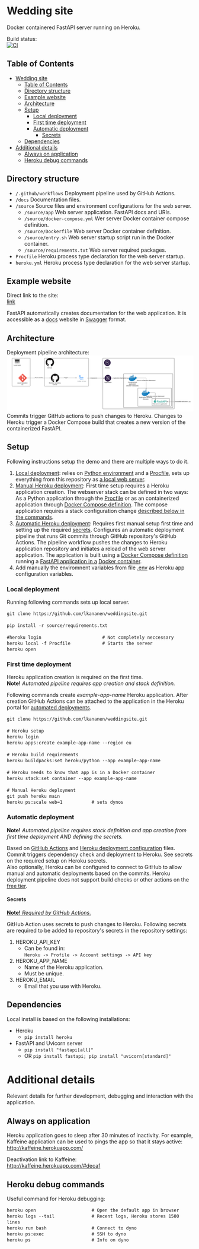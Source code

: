 # Wedding site

Docker containered FastAPI server running on Heroku.

Build status:   
[![CI](https://github.com/lkananen/weddingsite/actions/workflows/github-actions.yml/badge.svg)](https://github.com/lkananen/weddingsite/actions/workflows/github-actions.yml)


## Table of Contents
- [Wedding site](#wedding-site)
  - [Table of Contents](#table-of-contents)
  - [Directory structure](#directory-structure)
  - [Example website](#example-website)
  - [Architecture](#architecture)
  - [Setup](#setup)
    - [Local deployment](#local-deployment)
    - [First time deployment](#first-time-deployment)
    - [Automatic deployment](#automatic-deployment)
      - [Secrets](#secrets)
  - [Dependencies](#dependencies)
- [Additional details](#additional-details)
  - [Always on application](#always-on-application)
  - [Heroku debug commands](#heroku-debug-commands)


## Directory structure
- `/.github/workflows` Deployment pipeline used by GitHub Actions.
- `/docs` Documentation files.
- `/source` Source files and environment configurations for the web server.
  - `/source/app` Web server application. FastAPI docs and URIs.
  - `/source/docker-compose.yml` Wer server Docker container compose definition.
  - `/source/Dockerfile` Web server Docker container definition.
  - `/source/entry.sh` Web server startup script run in the Docker container.
  - `/source/requirements.txt` Web server required packages.
- `Procfile` Heroku process type declaration for the web server startup.
- `heroku.yml` Heroku process type declaration for the web server startup.



## Example website
Direct link to the site:   
[link](https://laurijatiia.herokuapp.com/)

FastAPI automatically creates documentation for the web application. It is accessible as a [docs](https://laurijatiia.herokuapp.com/docs) website in [Swagger](https://swagger.io/) format.


## Architecture
Deployment pipeline architecture:
![Deployment pipeline](/docs/FastAPI_Heroku.png)
Commits trigger GitHub actions to push changes to Heroku. Changes to Heroku trigger a Docker Compose build that creates a new version of the containerized FastAPI.


## Setup
Following instructions setup the demo and there are multiple ways to do it.
1. [Local deployment](#local-deployment): relies on [Python environment](source/requirements.txt) and a [Procfile](/Procfile), sets up everything from this repository as [a local web server](source/app/main.py).
2. [Manual Heroku deployment](#first-time-deployment): First time setup requires a Heroku application creation. The webserver stack can be defined in two ways: As a Python application through the [Procfile](/Procfile) or as an containerized application through [Docker Compose definition](source/docker-compose.yml). The compose application requires a stack configuration change [described below in the commands](#first-time-deployment).
3. [Automatic Heroku deployment](#automatic-deployment): Requires first manual setup first time and setting up the required [secrets](#secrets). Configures an automatic deployment pipeline that runs Git commits through GitHub repository's GitHub Actions. The pipeline workflow pushes the changes to Heroku application repository and initiates a reload of the web server application. The application is built using a [Docker Compose definition](source/docker-compose.yml) running a [FastAPI application in a](source/app/main.py) [Docker container](source/Dockerfile).
4. Add manually the enviromnent variables from file [.env](source/app/.env-example) as Heroku app configuration variables.

### Local deployment
Running following commands sets up local server.

```
git clone https://github.com/lkananen/weddingsite.git

pip install -r source/requirements.txt

#heroku login                       # Not completely neccessary
heroku local -f Procfile            # Starts the server
heroku open
```


### First time deployment
Heroku application creation is required on the first time.    
**Note!** *Automated pipeline requires app creation and stack definition.*

Following commands create _example-app-name_ Heroku application. After creation GitHub Actions can be attached to the application in the Heroku portal for [automated deployments](https://devcenter.heroku.com/articles/github-integration).

```
git clone https://github.com/lkananen/weddingsite.git

# Heroku setup
heroku login
heroku apps:create example-app-name --region eu

# Heroku build requirements
heroku buildpacks:set heroku/python --app example-app-name

# Heroku needs to know that app is in a Docker container
heroku stack:set container --app example-app-name

# Manual Heroku deployment
git push heroku main
heroku ps:scale web=1           # sets dynos
```


### Automatic deployment
**Note!** *Automated pipeline requires stack definition and app creation from first time deployment AND defining the secrets.*

Based on [GitHub Actions](./.github/workflows/github-actions.yml) and [Heroku deployment configuration](heroku.yml) files. Commit triggers dependency check and deployment to Heroku. See secrets on the required setup on Heroku secrets.   
Also optionally, Heroku can be configured to connect to GitHub to allow manual and automatic deployments based on the commits. Heroku deployment pipeline does not support build checks or other actions on the [free tier](https://www.heroku.com/pricing).


#### Secrets
[**Note!** *Required by GitHub Actions.*](#automatic-deployment)   

GitHub Action uses secrets to push changes to Heroku. Following secrets are required to be added to repository's secrets in the repository settings:
1. HEROKU_API_KEY
   - Can be found in:   
     `Heroku -> Profile -> Account settings -> API key`
2. HEROKU_APP_NAME
   - Name of the Heroku application.
   - Must be unique.
3. HEROKU_EMAIL
   - Email that you use with Heroku.


## Dependencies
Local install is based on the following installations:
- Heroku
  - `pip install heroku`
- FastAPI and Uvicorn server
  - `pip install "fastapi[all]"`
  - OR `pip install fastapi; pip install "uvicorn[standard]"`


# Additional details
Relevant details for further development, debugging and interaction with the application.


## Always on application
Heroku application goes to sleep after 30 minutes of inactivity. For example, Kaffeine application can be used to pings the app so that it stays active:  
http://kaffeine.herokuapp.com/

Deactivation link to Kaffeine:  
http://kaffeine.herokuapp.com/#decaf


## Heroku debug commands
Useful command for Heroku debugging:
```
heroku open                     # Open the default app in browser
heroku logs --tail              # Recent logs, Heroku stores 1500 lines
heroku run bash                 # Connect to dyno
heroku ps:exec                  # SSH to dyno
heroku ps                       # Info on dyno
```
